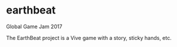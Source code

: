 # earthbeat
Global Game Jam 2017

The EarthBeat project is a Vive game with a story, sticky hands, etc.
